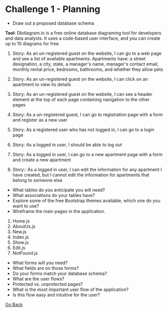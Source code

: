 # Challenge 1 - Planning
- Draw out a proposed database schema

**Tool**: Dbdiagram.io is a free online database diagraming tool for developers and data analysts. It uses a code-based user interface, and you can create up to 10 diagrams for free.

 1. Story: As an un-registered guest on the website, I can go to a web page and see a list of available apartments. Apartments have: a street designation, a city, state, a manager's name, manager's contact email, monthly rental price, bedrooms, bathrooms, and whether they allow pets

 2. Story: As an un-registered guest on the website, I can click on an apartment to view its details

 3. Story: As an un-registered guest on the website, I can see a header element at the top of each page containing navigation to the other pages

 4. Story: As a un-registered guest, I can go to registration page with a form and register as a new user

 5. Story: As a registered user who has not logged in, I can go to a login page

 6. Story: As a logged in user, I should be able to log out

 7. Story: As a logged in user, I can go to a new apartment page with a form and create a new apartment

 8. Story:: As a logged in user, I can edit the information for any apartment I have created, but I cannot edit the information for apartments that belong to someone else





- What tables do you anticipate you will need?
- What associations do your tables have?
- Explore some of the free Bootstrap themes available, which one do you want to use?
- Wireframe the main pages in the application.
 1. Home.js
 2. AboutUs.js
 3. New.js
 4. Index.js
 5. Show.js
 6. Edit.js
 7. NotFound.js
- What forms will you need?
- What fields are on those forms?
- Do your forms match your database schema?
- What are the user flows?
- Protected vs. unprotected pages?
- What is the most important user flow of the application?
- Is this flow easy and intuitive for the user?

[ Go Back ](https://github.com/yanxu2021/ApartmentUs/blob/main/README.md)

